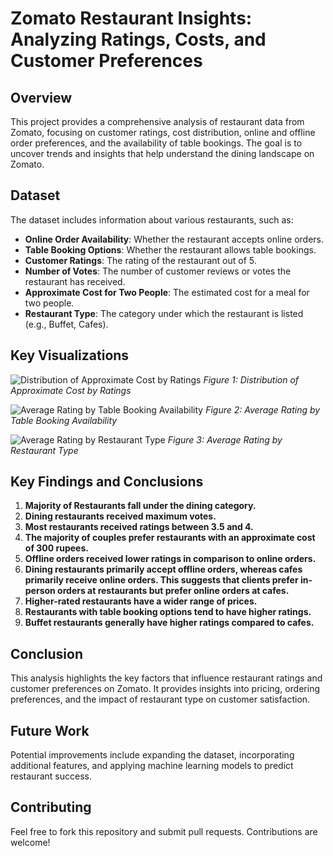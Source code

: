 # Zomato Restaurant Insights: Analyzing Ratings, Costs, and Customer Preferences

## Overview
This project provides a comprehensive analysis of restaurant data from Zomato, focusing on customer ratings, cost distribution, online and offline order preferences, and the availability of table bookings. The goal is to uncover trends and insights that help understand the dining landscape on Zomato.

## Dataset
The dataset includes information about various restaurants, such as:
- **Online Order Availability**: Whether the restaurant accepts online orders.
- **Table Booking Options**: Whether the restaurant allows table bookings.
- **Customer Ratings**: The rating of the restaurant out of 5.
- **Number of Votes**: The number of customer reviews or votes the restaurant has received.
- **Approximate Cost for Two People**: The estimated cost for a meal for two people.
- **Restaurant Type**: The category under which the restaurant is listed (e.g., Buffet, Cafes).

## Key Visualizations

![Distribution of Approximate Cost by Ratings](images/Screenshot(745).png)
*Figure 1: Distribution of Approximate Cost by Ratings*

![Average Rating by Table Booking Availability](images/Screenshot(746).png)
*Figure 2: Average Rating by Table Booking Availability*

![Average Rating by Restaurant Type](images/Screenshot(747).png)
*Figure 3: Average Rating by Restaurant Type*

## Key Findings and Conclusions
1. **Majority of Restaurants fall under the dining category.**
2. **Dining restaurants received maximum votes.**
3. **Most restaurants received ratings between 3.5 and 4.**
4. **The majority of couples prefer restaurants with an approximate cost of 300 rupees.**
5. **Offline orders received lower ratings in comparison to online orders.**
6. **Dining restaurants primarily accept offline orders, whereas cafes primarily receive online orders. This suggests that clients prefer in-person orders at restaurants but prefer online orders at cafes.**
7. **Higher-rated restaurants have a wider range of prices.**
8. **Restaurants with table booking options tend to have higher ratings.**
9. **Buffet restaurants generally have higher ratings compared to cafes.**

## Conclusion
This analysis highlights the key factors that influence restaurant ratings and customer preferences on Zomato. It provides insights into pricing, ordering preferences, and the impact of restaurant type on customer satisfaction.

## Future Work
Potential improvements include expanding the dataset, incorporating additional features, and applying machine learning models to predict restaurant success.

## Contributing
Feel free to fork this repository and submit pull requests. Contributions are welcome!
